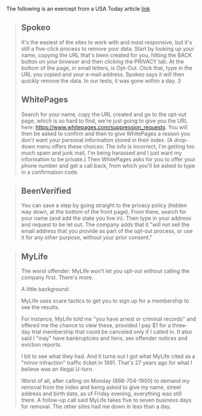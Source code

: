 The following is an exercept from a USA Today article [link](https://www.usatoday.com/story/tech/2019/12/09/how-remove-your-info-sites-like-mylife-spokeo-and-whitepages/2619131001/)
> ## Spokeo
>
> It's the easiest of the sites to work with and most responsive, but it's still a five-click process to remove your data. Start by looking up your name, copying the URL that's been created for you, hitting the BACK button on your browser and then clicking the PRIVACY tab. At the bottom of the page, in small letters, is Opt-Out. Click that, type in the URL you copied and your e-mail address. Spokeo says it will then quickly remove the data. In our tests, it was gone within a day.
3
> ## WhitePages
>
> Search for your name, copy the URL created and go to the opt-out page, which is so hard to find, we're just going to give you the URL here: https://www.whitepages.com/suppression_requests. You will then be asked to confirm and then to give WhitePages a reason you don't want your personal information stored in their index. (A drop-down menu offers these choices: The info is incorrect, I'm getting too much spam and junk mail, I'm being harassed and I just want my information to be private.) Then WhitePages asks for you to offer your phone number and get a call back, from which you'll be asked to type in a confirmation code. 

> ## BeenVerified 
>
> You can save a step by going straight to the privacy policy (hidden way down, at the bottom of the front page). From there, search for your name (and add the state you live in). Then type in your address and request to be let out. The company adds that it "will not sell the email address that you provide as part of the opt-out process, or use it for any other purpose, without your prior consent."

> ## MyLife
>
> The worst offender: MyLife won't let you opt-out without calling the company first. There's more.
>
> A little background: 
>
> MyLife uses scare tactics to get you to sign up for a membership to see the results. 
>
> For instance, MyLife told me "you have arrest or criminal records" and offered me the chance to view these, provided I pay $1 for a three-day trial membership that could be canceled only if I called in. It also said I "may" have bankruptcies and liens, sex offender notices and eviction reports. 
>
> I bit to see what they had. And it turns out I got what MyLife cited as a "minor infraction" traffic ticket in 1991. That's 27 years ago for what I believe was an illegal U-turn. 
>
> Worst of all, after calling on Monday (888-704-1900) to demand my removal from the index and being asked to give my name, street address and birth date, as of Friday evening, everything was still there. A follow-up call said MyLife takes five to seven business days for removal. The other sites had me down in less than a day.
